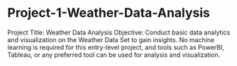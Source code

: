 # Project-1-Weather-Data-Analysis
Project Title: Weather Data Analysis    Objective: Conduct basic data analytics and visualization on the Weather Data Set to gain insights. No machine learning is required for this entry-level project, and tools such as PowerBI, Tableau, or any preferred tool can be used for analysis and visualization.
